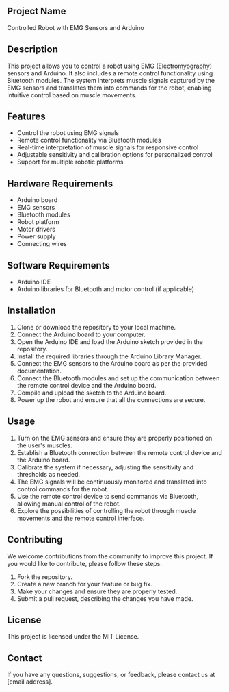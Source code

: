 ## Project Name

Controlled Robot with EMG Sensors and Arduino

## Description

This project allows you to control a robot using EMG ([Electromyography]([url](https://en.wikipedia.org/wiki/Electromyography))) sensors and Arduino. It also includes a remote control functionality using Bluetooth modules. The system interprets muscle signals captured by the EMG sensors and translates them into commands for the robot, enabling intuitive control based on muscle movements.

## Features

- Control the robot using EMG signals
- Remote control functionality via Bluetooth modules
- Real-time interpretation of muscle signals for responsive control
- Adjustable sensitivity and calibration options for personalized control
- Support for multiple robotic platforms

## Hardware Requirements

- Arduino board
- EMG sensors
- Bluetooth modules
- Robot platform
- Motor drivers
- Power supply
- Connecting wires

## Software Requirements

- Arduino IDE
- Arduino libraries for Bluetooth and motor control (if applicable)

## Installation

1. Clone or download the repository to your local machine.
2. Connect the Arduino board to your computer.
3. Open the Arduino IDE and load the Arduino sketch provided in the repository.
4. Install the required libraries through the Arduino Library Manager.
5. Connect the EMG sensors to the Arduino board as per the provided documentation.
6. Connect the Bluetooth modules and set up the communication between the remote control device and the Arduino board.
7. Compile and upload the sketch to the Arduino board.
8. Power up the robot and ensure that all the connections are secure.

## Usage

1. Turn on the EMG sensors and ensure they are properly positioned on the user's muscles.
2. Establish a Bluetooth connection between the remote control device and the Arduino board.
3. Calibrate the system if necessary, adjusting the sensitivity and thresholds as needed.
4. The EMG signals will be continuously monitored and translated into control commands for the robot.
5. Use the remote control device to send commands via Bluetooth, allowing manual control of the robot.
6. Explore the possibilities of controlling the robot through muscle movements and the remote control interface.

## Contributing

We welcome contributions from the community to improve this project. If you would like to contribute, please follow these steps:

1. Fork the repository.
2. Create a new branch for your feature or bug fix.
3. Make your changes and ensure they are properly tested.
4. Submit a pull request, describing the changes you have made.

## License

This project is licensed under the MIT License.

## Contact

If you have any questions, suggestions, or feedback, please contact us at [email address].
